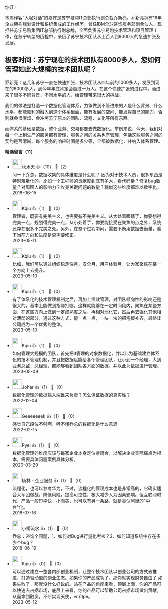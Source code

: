 你好！

本周作客“大咖对话”的嘉宾是苏宁易购IT总部执行副总裁乔新亮。乔新亮拥有16年企业架构规划设计和系统集成的工作经历，曾任IBM全球咨询服务部副合伙人，现担任苏宁易购集团IT总部执行副总裁，全面负责苏宁易购技术管理和项目管理工作，在苏宁转型的历程中，亲历了苏宁技术团队从上百人到8000人的急速扩张及发展。

## 极客时间：苏宁现在的技术团队有8000多人，您如何管理如此大规模的技术团队呢？

乔新亮：这几年苏宁一直在快速扩张，技术团队从四年前的1000多人，发展到现在的8000多人，到今年年底肯定会超过一万人。在这个快速扩张的过程中，涌进来了很多不同背景、不同水平的人，给管理带来很大的挑战。

我们的做法是打造一个数据化管理体系，力争做到不管进来的人是什么背景、什么水平，都能顺利的融入到这个体系里面，能有发展的空间、能发挥自己的能力，否则就会很麻烦，会冲垮苏宁原本的团队、流程、文化等所有东西。

而体系的基础是数据，整个业务、交易都要去做数据化。举例来说，今天，我们对每一个上到生产的服务都有管理，服务之间的关系也有管理，包括这些服务之间的契约是否清晰、每个服务的响应时间是多少等，全都被数据化，并纳入体系管理。
<div><strong>精选留言（11）</strong></div><ul>
<li><img src="https://static001.geekbang.org/account/avatar/00/0f/5e/05/3569b6b3.jpg" width="30px"><span>秋水天</span> 👍（10） 💬（2）<div>问一下乔总，数据收集的具体维度是什么呢？
因为对于技术人员，很多东西是特别难量化的，比如一个工程师的贡献度到底有多大，看代码量？修复bug数量？对周围人的影响力？攻克关键问题的数量？貌似这些维度都难以数字化。
</div>2018-06-15</li><br/><li><img src="https://static001.geekbang.org/account/avatar/00/18/45/9a/1c9b3fa9.jpg" width="30px"><span>Kqiu</span> 👍（1） 💬（0）<div>管理者，既要有完美主义，也需要有不完美主义。从大处着眼睛了，你要想得完美一点，规划得完美一点，从小处着手，你要能接受在聚焦的点之外，系统还存在很多不完美之处。另外，在整个过程中间，需要不断用数据去衡量，看下当前方向和进度是否需要修正。</div>2023-05-11</li><br/><li><img src="https://static001.geekbang.org/account/avatar/00/18/45/9a/1c9b3fa9.jpg" width="30px"><span>Kqiu</span> 👍（1） 💬（0）<div>比如，我们可以通过组织稳定性月，安全月，用户体验月，让大家聚焦在某一个方向上去提升。</div>2023-05-10</li><br/><li><img src="https://static001.geekbang.org/account/avatar/00/18/45/9a/1c9b3fa9.jpg" width="30px"><span>Kqiu</span> 👍（1） 💬（0）<div>有了体系化的技术管理机制之后，再加上绩效管理，对团队倾向性的影响还是很大的，基本上能做到指哪打哪。这样就能够在一定时间段内，聚焦在某些方面，在这些方向上做到一定成熟度之后，再相对弱化它，然后再去强化其他相对薄弱的部分，通过这种方式，能一点一点，一块一块的把短板补齐，最终让公司成为一个优秀的整体。</div>2023-05-10</li><br/><li><img src="https://static001.geekbang.org/account/avatar/00/18/45/9a/1c9b3fa9.jpg" width="30px"><span>Kqiu</span> 👍（1） 💬（0）<div>如何管理大规模的团队，首先把it管理的对象数据化，并以此为基础建立体系化的技术管理机制，并且把数据赋能给各个管理团队，让小到一个经理，大到业务总监，总经理，都能够看到团队各方面的数据，并以此为依据进行管理。</div>2023-05-09</li><br/><li><img src="https://static001.geekbang.org/account/avatar/00/10/d0/91/89123507.jpg" width="30px"><span>Johar</span> 👍（1） 💬（0）<div>数据化管理的数据输入端谁来负责？怎么保证数据的真实性？</div>2022-12-04</li><br/><li><img src="https://thirdwx.qlogo.cn/mmopen/vi_32/Q3auHgzwzM6welx5bF6W3NaP8cA10J91hQUTeadgs3OL0X2jpmax2COPyHMwicahM5K8yKIlGSMstzos2zmEa9A/132" width="30px"><span>Geeeeeeek</span> 👍（1） 💬（0）<div>感觉自己段位不够啊，听不懂乔总的数据化是什么意思</div>2022-02-15</li><br/><li><img src="https://static001.geekbang.org/account/avatar/00/0f/43/65/bf57c323.jpg" width="30px"><span>Pyel</span> 👍（1） 💬（0）<div>数据化管理的维度应该与每家企业本身定位紧耦合，以解决企业实际痛点为根本，需要具体问题案例具体分析。</div>2020-03-29</li><br/><li><img src="https://static001.geekbang.org/account/avatar/00/10/98/87/1220971a.jpg" width="30px"><span>杨林 - 企业服务</span> 👍（1） 💬（0）<div>流程化，也可以参考华为，不过，流程化的管理成本也是非常高的，它确实适合大军团做战，降低风险，提高可控性，极大减少人为因素影响。但互联网时代，产品一般短平快，小而美，也可以有另一条路，就是类似阿里的&quot;中台&quot;化。</div>2018-07-16</li><br/><li><img src="https://static001.geekbang.org/account/avatar/00/0f/6e/49/abb7bfe3.jpg" width="30px"><span>小桥流水</span> 👍（1） 💬（0）<div>乔总：咨询个问题，1、如何对Bug进行量化考核？2、如何知道系统中存在多少个bug？</div>2018-06-19</li><br/><li><img src="https://static001.geekbang.org/account/avatar/00/18/45/9a/1c9b3fa9.jpg" width="30px"><span>Kqiu</span> 👍（0） 💬（0）<div>可以通过建立一整套内部创业机制，让整个技术团队以创业公司的方式去推进，打造驱动型的创业生态。如果你的产品成功了，那你就实现财务自由了 如果失败了，那就没什么好说的。站在产品的角度来看，顶层上面，你的产品可以快速去占据市场，底层上来看，你的产品可以帮助公司占据市场做出贡献，从而拿到融资，不断实现天使，vc和pe。</div>2023-05-12</li><br/>
</ul>